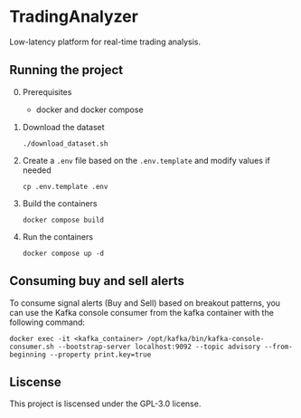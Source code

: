 # TradingAnalyzer

Low-latency platform for real-time trading analysis.

## Running the project

0. Prerequisites

    - docker and docker compose

1. Download the dataset
   
   `./download_dataset.sh`

3. Create a `.env` file based on the `.env.template` and modify values if needed
   
   `cp .env.template .env`

5. Build the containers

   `docker compose build`
 
7. Run the containers
   
   `docker compose up -d`

## Consuming buy and sell alerts

To consume signal alerts (Buy and Sell) based on breakout patterns, you can use the Kafka console consumer from the kafka container with the following command:

```
docker exec -it <kafka_container> /opt/kafka/bin/kafka-console-consumer.sh --bootstrap-server localhost:9092 --topic advisory --from-beginning --property print.key=true
```

## Liscense

This project is liscensed under the GPL-3.0 license.
